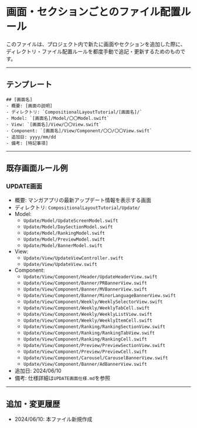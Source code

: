 # 画面・セクションごとのファイル配置ルール

このファイルは、プロジェクト内で新たに画面やセクションを追加した際に、
ディレクトリ・ファイル配置ルールを都度手動で追記・更新するためのものです。

---

## テンプレート

```
## [画面名]
- 概要: [画面の説明]
- ディレクトリ: `CompositionalLayoutTutorial/[画面名]/`
- Model: `[画面名]/Model/〇〇Model.swift`
- View: `[画面名]/View/〇〇View.swift`
- Component: `[画面名]/View/Component/〇〇/〇〇View.swift`
- 追加日: yyyy/mm/dd
- 備考: [特記事項]
```

---

## 既存画面ルール例

### UPDATE画面
- 概要: マンガアプリの最新アップデート情報を表示する画面
- ディレクトリ: `CompositionalLayoutTutorial/Update/`
- Model:
    - `Update/Model/UpdateScreenModel.swift`
    - `Update/Model/DaySectionModel.swift`
    - `Update/Model/RankingModel.swift`
    - `Update/Model/PreviewModel.swift`
    - `Update/Model/BannerModel.swift`
- View:
    - `Update/View/UpdateViewController.swift`
    - `Update/View/UpdateView.swift`
- Component:
    - `Update/View/Component/Header/UpdateHeaderView.swift`
    - `Update/View/Component/Banner/PRBannerView.swift`
    - `Update/View/Component/Banner/MVBannerView.swift`
    - `Update/View/Component/Banner/MinorLanguageBannerView.swift`
    - `Update/View/Component/Weekly/WeeklySelectorView.swift`
    - `Update/View/Component/Weekly/WeeklyTabCell.swift`
    - `Update/View/Component/Weekly/WeeklyListView.swift`
    - `Update/View/Component/Weekly/WeeklyItemCell.swift`
    - `Update/View/Component/Ranking/RankingSectionView.swift`
    - `Update/View/Component/Ranking/RankingTabView.swift`
    - `Update/View/Component/Ranking/RankingCell.swift`
    - `Update/View/Component/Preview/PreviewSectionView.swift`
    - `Update/View/Component/Preview/PreviewCell.swift`
    - `Update/View/Component/Carousel/CarouselBannerView.swift`
    - `Update/View/Component/Banner/AdBannerView.swift`
- 追加日: 2024/06/10
- 備考: 仕様詳細は`UPDATE画面仕様.md`を参照

---

## 追加・変更履歴
- 2024/06/10: 本ファイル新規作成 